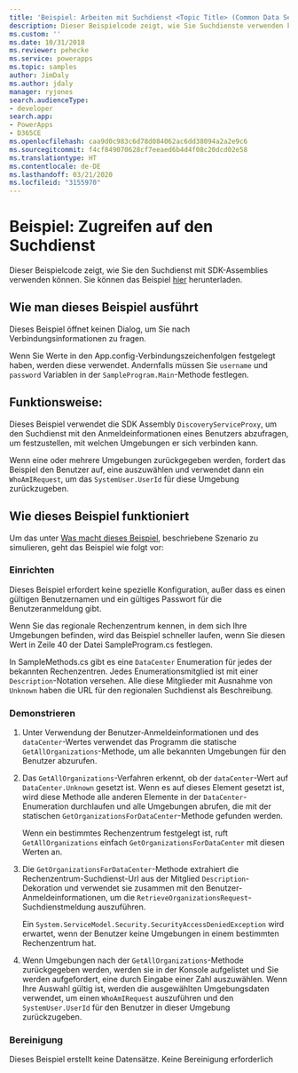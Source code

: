 ```yaml
---
title: 'Beispiel: Arbeiten mit Suchdienst <Topic Title> (Common Data Service) | Microsoft Docs'
description: Dieser Beispielcode zeigt, wie Sie Suchdienste verwenden können.
ms.custom: ''
ms.date: 10/31/2018
ms.reviewer: pehecke
ms.service: powerapps
ms.topic: samples
author: JimDaly
ms.author: jdaly
manager: ryjones
search.audienceType:
- developer
search.app:
- PowerApps
- D365CE
ms.openlocfilehash: caa9d0c983c6d78d084062ac6dd38094a2a2e9c6
ms.sourcegitcommit: f4cf849070628cf7eeaed6b4d4f08c20dcd02e58
ms.translationtype: HT
ms.contentlocale: de-DE
ms.lasthandoff: 03/21/2020
ms.locfileid: "3155970"
---
```

# <a name="sample-access-the-discovery-service"></a>Beispiel: Zugreifen auf den Suchdienst

Dieser Beispielcode zeigt, wie Sie den Suchdienst mit SDK-Assemblies verwenden können. Sie können das Beispiel [hier](https://github.com/Microsoft/PowerApps-Samples/tree/master/cds/orgsvc/C%23/DiscoveryService) herunterladen.

## <a name="how-to-run-this-sample"></a>Wie man dieses Beispiel ausführt

Dieses Beispiel öffnet keinen Dialog, um Sie nach Verbindungsinformationen zu fragen.

Wenn Sie Werte in den App.config-Verbindungszeichenfolgen festgelegt haben, werden diese verwendet. Andernfalls müssen Sie `username` und `password` Variablen in der `SampleProgram.Main`-Methode festlegen.

## <a name="what-this-sample-does"></a>Funktionsweise:

Dieses Beispiel verwendet die SDK Assembly `DiscoveryServiceProxy`, um den Suchdienst mit den Anmeldeinformationen eines Benutzers abzufragen, um festzustellen, mit welchen Umgebungen er sich verbinden kann.

Wenn eine oder mehrere Umgebungen zurückgegeben werden, fordert das Beispiel den Benutzer auf, eine auszuwählen und verwendet dann ein `WhoAmIRequest`, um das `SystemUser.UserId` für diese Umgebung zurückzugeben.

## <a name="how-this-sample-works"></a>Wie dieses Beispiel funktioniert

Um das unter [Was macht dieses Beispiel](#what-this-sample-does), beschriebene Szenario zu simulieren, geht das Beispiel wie folgt vor:

### <a name="setup"></a>Einrichten

Dieses Beispiel erfordert keine spezielle Konfiguration, außer dass es einen gültigen Benutzernamen und ein gültiges Passwort für die Benutzeranmeldung gibt.

Wenn Sie das regionale Rechenzentrum kennen, in dem sich Ihre Umgebungen befinden, wird das Beispiel schneller laufen, wenn Sie diesen Wert in Zeile 40 der Datei SampleProgram.cs festlegen.

In SampleMethods.cs gibt es eine `DataCenter` Enumeration für jedes der bekannten Rechenzentren. Jedes Enumerationsmitglied ist mit einer `Description`-Notation versehen. Alle diese Mitglieder mit Ausnahme von `Unknown` haben die URL für den regionalen Suchdienst als Beschreibung. 


### <a name="demonstrate"></a>Demonstrieren

1. Unter Verwendung der Benutzer-Anmeldeinformationen und des `dataCenter`-Wertes verwendet das Programm die statische `GetAllOrganizations`-Methode, um alle bekannten Umgebungen für den Benutzer abzurufen.
1. Das `GetAllOrganizations`-Verfahren erkennt, ob der `dataCenter`-Wert auf `DataCenter.Unknown` gesetzt ist. Wenn es auf dieses Element gesetzt ist, wird diese Methode alle anderen Elemente in der `DataCenter`-Enumeration durchlaufen und alle Umgebungen abrufen, die mit der statischen `GetOrganizationsForDataCenter`-Methode gefunden werden.

    Wenn ein bestimmtes Rechenzentrum festgelegt ist, ruft `GetAllOrganizations` einfach `GetOrganizationsForDataCenter` mit diesen Werten an.

1. Die `GetOrganizationsForDataCenter`-Methode extrahiert die Rechenzentrum-Suchdienst-Url aus der Mitglied `Description`-Dekoration und verwendet sie zusammen mit den Benutzer-Anmeldeinformationen, um die `RetrieveOrganizationsRequest`-Suchdienstmeldung auszuführen.

    Ein `System.ServiceModel.Security.SecurityAccessDeniedException` wird erwartet, wenn der Benutzer keine Umgebungen in einem bestimmten Rechenzentrum hat.

1. Wenn Umgebungen nach der `GetAllOrganizations`-Methode zurückgegeben werden, werden sie in der Konsole aufgelistet und Sie werden aufgefordert, eine durch Eingabe einer Zahl auszuwählen. Wenn Ihre Auswahl gültig ist, werden die ausgewählten Umgebungsdaten verwendet, um einen `WhoAmIRequest` auszuführen und den `SystemUser.UserId` für den Benutzer in dieser Umgebung zurückzugeben.

### <a name="clean-up"></a>Bereinigung

Dieses Beispiel erstellt keine Datensätze. Keine Bereinigung erforderlich
